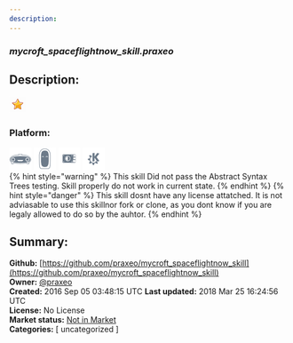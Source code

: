 ```yaml
---
description: 
---
```


### _mycroft_spaceflightnow_skill.praxeo_  
## Description:  
  
![](../.gitbook/assets/star.png)  
  
### Platform:  
 ![Mark I](../.gitbook/assets/mark-1-icon.png)  ![Mark II](../.gitbook/assets/mark-2-icon.png)  ![Picroft](../.gitbook/assets/picroft-icon.png)  ![plasmoid](../.gitbook/assets/kde.png)   
{% hint style="warning" %}
This skill Did not pass the Abstract Syntax Trees testing. Skill properly do not work in current state.
{% endhint %}
{% hint style="danger" %}
This skill dosnt have any license attatched. It is not adviasable to use this skillnor fork or clone, as you dont know if you are legaly allowed to do so by the auhtor.
{% endhint %}
  
## Summary:  
**Github:** [https://github.com/praxeo/mycroft_spaceflightnow_skill](https://github.com/praxeo/mycroft_spaceflightnow_skill)  
**Owner:** [@praxeo](https://github.com/praxeo)  
**Created:** 2016 Sep 05 03:48:15 UTC  **Last updated:** 2018 Mar 25 16:24:56 UTC  
**License:** No License  
**Market status:** [Not in Market](https://market.mycroft.ai/skill/)  
**Categories:** [ uncategorized ]   
